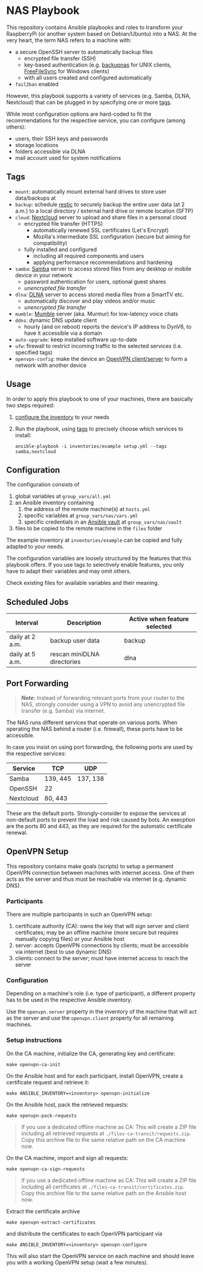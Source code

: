 # NAS Playbook

This repository contains Ansible playbooks and roles to transform your RaspberryPi (or another system based on Debian/Ubuntu) into a NAS.
At the very heart, the term NAS refers to a machine with:

* a secure OpenSSH server to automatically backup files
  * encrypted file transfer (SSH)
  * key-based authentication (e.g. [backupnas](https://github.com/sebschlicht/backupnas) for UNIX clients, [FreeFileSync](https://freefilesync.org/) for Windows clients)
  * with all users created and configured automatically
* `fail2ban` enabled

However, this playbook supports a variety of services (e.g. Samba, DLNA, Nextcloud) that can be plugged in by specifying one or more [tags](#tags).

While most configuration options are hard-coded to fit the recommendations for the respective service, you can configure (among others):

* users, their SSH keys and passwords
* storage locations
* folders accessible via DLNA
* mail account used for system notifications

## Tags

* `mount`: automatically mount external hard drives to store user data/backups at
* `backup`: schedule [restic](https://restic.net/) to securely backup the entire user data (at 2 a.m.) to a local directory / external hard drive or remote location (SFTP)
* `cloud`: [Nextcloud](https://nextcloud.com/) server to upload and share files in a personal cloud
  * encrypted file transfer (HTTPS)
    * automatically renewed SSL certificates (Let's Encrypt)
    * Mozilla's intermediate SSL configuration (secure but aiming for compatibility)
  * fully installed and configured
    * including all required components and users
    * applying performance recommendations and hardening
* `samba`: [Samba](https://www.samba.org/) server to access stored files from any desktop or mobile device in your network
  * password authentication for users, optional guest shares
  * *unencrypted file transfer*
* `dlna`: [DLNA](https://en.wikipedia.org/wiki/Digital_Living_Network_Alliance) server to access stored media files from a SmartTV etc.
  * automatically discover and play videos and/or music
  * *unencrypted file transfer*
* `mumble`: [Mumble](https://www.mumble.info/) server (aka. Murmur) for low-latency voice chats
* `ddns`: dynamic DNS update client
  * hourly (and on reboot) reports the device's IP address to DynV6, to have it accessible via a domain
* `auto-upgrade`: keep installed software up-to-date
* `ufw`: firewall to restrict incoming traffic to the selected services (i.e. specified tags)
* `openvpn-config`: make the device an [OpenVPN client/server](#openvpn-setup) to form a network with another device

## Usage

In order to apply this playbook to one of your machines, there are basically two steps required:

1. [configure the inventory](#inventory-configuration) to your needs
2. Run the playbook, using [tags](#tags) to precisely choose which services to install:

       ansible-playbook -i inventories/example setup.yml --tags samba,nextcloud

## Configuration

The configuration consists of
1. global variables at `group_vars/all.yml`
2. an Ansible inventory containing
   1. the address of the remote machine(s) at `hosts.yml`
   2. specific variables at `group_vars/nas/vars.yml`
   3. specific credentials in an [Ansible vault](https://docs.ansible.com/ansible/latest/user_guide/vault.html) at `group_vars/nas/vault`
3. files to be copied to the remote machine in the `files` folder

The example inventory at `inventories/example` can be copied and fully adapted to your needs.

The configuration variables are loosely structured by the features that this playbook offers.
If you use tags to selectively enable features, you only have to adapt their variables and may omit others.

Check existing files for available variables and their meaning.

## Scheduled Jobs

| Interval        | Description                 | Active when feature selected |
| --------------- | --------------------------- | ---------------------------- |
| daily at 2 a.m. | backup user data            | backup                       |
| daily at 5 a.m. | rescan miniDLNA directories | dlna                         |

## Port Forwarding

> **_Note:_** Instead of forwarding relevant ports from your router to the NAS, strongly consider using a VPN to avoid any unencrypted file transfer (e.g. Samba) via internet.

The NAS runs different services that operate on various ports.
When operating the NAS behind a router (i.e. firewall), these ports have to be accessible.

In case you insist on using port forwarding, the following ports are used by the respective services:

| Service   | TCP      | UDP      |
| --------- | -------- | -------- |
| Samba     | 139, 445 | 137, 138 |
| OpenSSH   | 22       |
| Nextcloud | 80, 443  |

These are the default ports.
Strongly-consider to expose the services at non-default ports to prevent the load and risk caused by bots.
An execption are the ports 80 and 443, as they are required for the automatic certificate renewal.

## OpenVPN Setup

This repository contains make goals (scripts) to setup a permanent OpenVPN connection between machines with internet access.
One of them acts as the server and thus must be reachable via internet (e.g. dynamic DNS).

### Participants

There are multiple participants in such an OpenVPN setup:

1. certificate authority (CA): owns the key that will sign server and client certificates; may be an offline machine (more secure but requires manually copying files) or your Ansible host
2. server: accepts OpenVPN connections by clients; must be accessible via internet (best to use dynamic DNS)
3. clients: connect to the server; must have internet access to reach the server

### Configuration

Depending on a machine's role (i.e. type of participant), a different property has to be used in the respective Ansible inventory.

Use the `openvpn.server` property in the inventory of the machine that will act as the server and use the `openvpn.client` property for all remaining machines.

### Setup instructions

On the CA machine, initialize the CA, generating key and certificate:

    make openvpn-ca-init

On the Ansible host and for each participant, install OpenVPN, create a certificate request and retrieve it:

    make ANSIBLE_INVENTORY=<inventory> openvpn-initialize

On the Ansible host, pack the retrieved requests:

    make openvpn-pack-requests

>If you use a dedicated offline machine as CA:
>This will create a ZIP file including all retrieved requests at `./files-ca-transit/requests.zip`.
>Copy this archive file to the same relative path on the CA machine now.

On the CA machine, import and sign all requests:

    make openvpn-ca-sign-requests

>If you use a dedicated offline machine as CA:
>This will create a ZIP file including all certificates at `./files-ca-transit/certificates.zip`.
>Copy this archive file to the same relative path on the Ansible host now.

Extract the certificate archive

    make openvpn-extract-certificates

and distribute the certificates to each OpenVPN participant via

    make ANSIBLE_INVENTORY=<inventory> openvpn-configure

This will also start the OpenVPN service on each machine and should leave you with a working OpenVPN setup (wait a few minutes).
